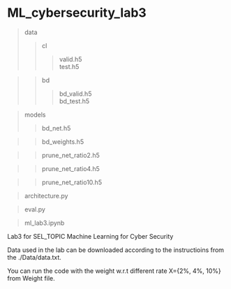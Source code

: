 # ML_cybersecurity_lab3
>data 
>>cl
>>>valid.h5   
>>>test.h5  
    
>>bd
>>>bd_valid.h5    
>>>bd_test.h5   
 
>models
>>bd_net.h5


>>bd_weights.h5


>>prune_net_ratio2.h5

>>prune_net_ratio4.h5


>>prune_net_ratio10.h5
   
>architecture.py

>eval.py   
          
>ml_lab3.ipynb    

Lab3 for SEL_TOPIC Machine Learning for Cyber Security

Data used in the lab can be downloaded according to the instructioins from the ./Data/data.txt.

You can run the code with the weight w.r.t different rate X={2%, 4%, 10%} from Weight file.
